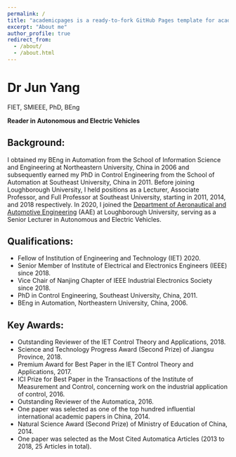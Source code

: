 ```yaml
---
permalink: /
title: "academicpages is a ready-to-fork GitHub Pages template for academic personal websites"
excerpt: "About me"
author_profile: true
redirect_from: 
  - /about/
  - /about.html
---
```


# Dr Jun Yang
FIET, SMIEEE, PhD, BEng

**Reader in Autonomous and Electric Vehicles**


## Background:
I obtained my BEng in Automation from the School of Information Science and Engineering at Northeastern University, China in 2006 and subsequently earned my PhD in Control Engineering from the School of Automation at Southeast University, China in 2011. Before joining Loughborough University, I held positions as a Lecturer, Associate Professor, and Full Professor at Southeast University, starting in 2011, 2014, and 2018 respectively. In 2020, I joined the [Department of Aeronautical and Automotive Engineering](https://www.lboro.ac.uk/departments/aae/) (AAE) at Loughborough University, serving as a Senior Lecturer in Autonomous and Electric Vehicles.


## Qualifications:
* Fellow of Institution of Engineering and Technology (IET) 2020.
* Senior Member of Institute of Electrical and Electronics Engineers (IEEE) since 2018.
* Vice Chair of Nanjing Chapter of IEEE Industrial Electronics Society since 2018.
* PhD in Control Engineering, Southeast University, China, 2011.
* BEng in Automation, Northeastern University, China, 2006.


## Key Awards:
* Outstanding Reviewer of the IET Control Theory and Applications, 2018.
* Science and Technology Progress Award (Second Prize) of Jiangsu Province, 2018.
* Premium Award for Best Paper in the IET Control Theory and Applications, 2017.
* ICI Prize for Best Paper in the Transactions of the Institute of Measurement and Control, concerning work on the industrial application of control, 2016.
* Outstanding Reviewer of the Automatica, 2016.
* One paper was selected as one of the top hundred influential international academic papers in China, 2014.
* Natural Science Award (Second Prize) of Ministry of Education of China, 2014.
* One paper was selected as the Most Cited Automatica Articles (2013 to 2018, 25 Articles in total).
